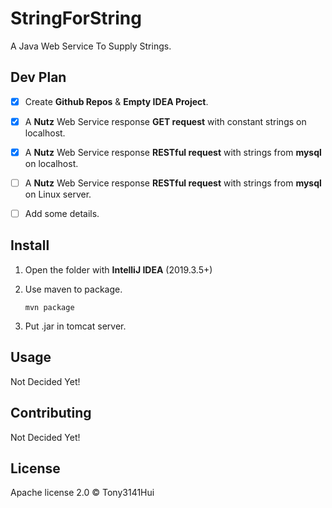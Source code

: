 # StringForString

A Java Web Service To Supply Strings.

## Dev Plan

+ [x] Create **Github Repos** & **Empty IDEA Project**.

+ [x] A **Nutz** Web Service response **GET request** with constant strings on localhost.

+ [x] A **Nutz** Web Service response **RESTful request** with strings from **mysql** on localhost.

+ [ ] A **Nutz** Web Service response **RESTful request** with strings from **mysql** on Linux server.

+ [ ] Add some details.

## Install

1. Open the folder with **IntelliJ IDEA** (2019.3.5+)
2. Use maven to package.

    ```
    mvn package
    ```
3. Put .jar in tomcat server.

## Usage

Not Decided Yet!

## Contributing

Not Decided Yet!

## License

Apache license 2.0 © Tony3141Hui
